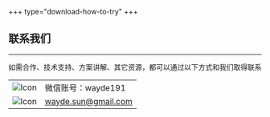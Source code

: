 +++
type="download-how-to-try"
+++

## 联系我们
---
如需合作、技术支持、方案讲解、其它资源，都可以通过以下方式和我们取得联系

|   |   |
|---|---|
| ![Icon](;baseurl;/img/try/wechat.png) | 微信账号：wayde191  |
| ![Icon](;baseurl;/img/try/gmail.png) | wayde.sun@gmail.com  |
